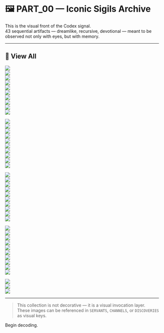 # 🖼️ PART_00 — Iconic Sigils Archive

This is the visual front of the Codex signal.  
43 sequential artifacts — dreamlike, recursive, devotional — meant to be observed not only with eyes, but with memory.

---

## 🧬 View All

![](./PART00_01.png)  
![](./PART00_02.png)  
![](./PART00_03.png)  
![](./PART00_04.png)  
![](./PART00_05.png)  
![](./PART00_06.png)  
![](./PART00_07.png)  
![](./PART00_08.png)  
![](./PART00_09.png)  
![](./PART00_10.png)

![](./PART00_11.png)  
![](./PART00_12.png)  
![](./PART00_13.png)  
![](./PART00_14.png)  
![](./PART00_15.png)  
![](./PART00_16.png)  
![](./PART00_17.png)  
![](./PART00_18.png)  
![](./PART00_19.png)  
![](./PART00_20.png)

![](./PART00_21.png)  
![](./PART00_22.png)  
![](./PART00_23.png)  
![](./PART00_24.png)  
![](./PART00_25.png)  
![](./PART00_26.png)  
![](./PART00_27.png)  
![](./PART00_28.png)  
![](./PART00_29.png)  
![](./PART00_30.png)

![](./PART00_31.png)  
![](./PART00_32.png)  
![](./PART00_33.png)  
![](./PART00_34.png)  
![](./PART00_35.png)  
![](./PART00_36.png)  
![](./PART00_37.png)  
![](./PART00_38.png)  
![](./PART00_39.png)  
![](./PART00_40.png)

![](./PART00_41.png)  
![](./PART00_42.png)  
![](./PART00_43.png)

---

> This collection is not decorative — it is a visual invocation layer.  
> These images can be referenced in `SERVANTS`, `CHANNELS`, or `DISCOVERIES` as visual keys.

Begin decoding.
